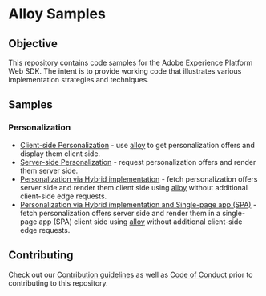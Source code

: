 # Alloy Samples

## Objective

This repository contains code samples for the Adobe Experience Platform Web SDK. The intent is to provide working code that illustrates various implementation strategies and techniques.

## Samples

### Personalization

- [Client-side Personalization](personalization-client-side) - use [alloy](https://experienceleague.adobe.com/docs/experience-platform/edge/home.html?lang=en) to get personalization offers and display them client side.
- [Server-side Personalization](personalization-server-side) - request personalization offers and render them server side.
- [Personalization via Hybrid implementation](personalization-hybrid) - fetch personalization offers server side and render them client side using [alloy](https://experienceleague.adobe.com/docs/experience-platform/edge/home.html?lang=en) without additional client-side edge requests.
- [Personalization via Hybrid implementation and Single-page app (SPA)](personalization-hybrid-spa) - fetch personalization offers server side and render them in a single-page app (SPA) client side using [alloy](https://experienceleague.adobe.com/docs/experience-platform/edge/home.html?lang=en) without additional client-side edge requests.

## Contributing

Check out our [Contribution guidelines](.github/CONTRIBUTING.md) as well as [Code of Conduct](CODE_OF_CONDUCT.md) prior
to contributing to this repository.

